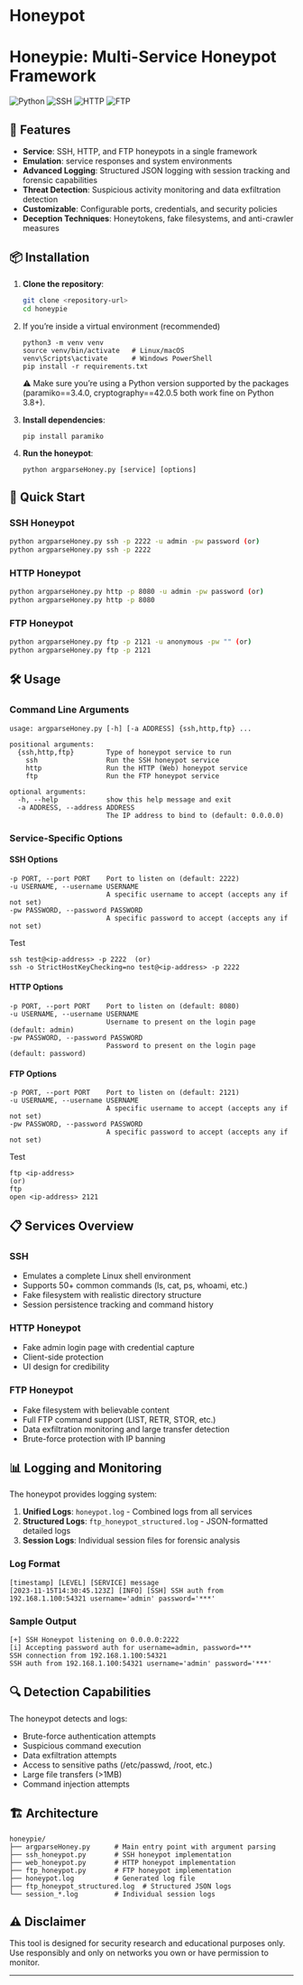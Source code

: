 # Honeypot

# Honeypie: Multi-Service Honeypot Framework

![Python](https://img.shields.io/badge/Python-3.13.5-blue)
![SSH](https://img.shields.io/badge/Service-SSH-orange)
![HTTP](https://img.shields.io/badge/Service-HTTP-red)
![FTP](https://img.shields.io/badge/Service-FTP-blue)


## 🌟 Features

- **Service**: SSH, HTTP, and FTP honeypots in a single framework
- **Emulation**:  service responses and system environments
- **Advanced Logging**: Structured JSON logging with session tracking and forensic capabilities
- **Threat Detection**: Suspicious activity monitoring and data exfiltration detection
- **Customizable**: Configurable ports, credentials, and security policies
- **Deception Techniques**: Honeytokens, fake filesystems, and anti-crawler measures

## 📦 Installation

1. **Clone the repository**:
   ```bash
   git clone <repository-url>
   cd honeypie
   ```
2. If you’re inside a virtual environment (recommended)
   ```
   python3 -m venv venv
   source venv/bin/activate   # Linux/macOS
   venv\Scripts\activate      # Windows PowerShell
   pip install -r requirements.txt
   ```

   ⚠️ Make sure you’re using a Python version supported by the packages (paramiko==3.4.0, cryptography==42.0.5 both work fine on Python 3.8+).

3. **Install dependencies**:
   ```
   pip install paramiko
   ```

4. **Run the honeypot**:
   ```
   python argparseHoney.py [service] [options]
   ```

## 🚀 Quick Start

### SSH Honeypot
```bash
python argparseHoney.py ssh -p 2222 -u admin -pw password (or)
python argparseHoney.py ssh -p 2222
```

### HTTP Honeypot
```bash
python argparseHoney.py http -p 8080 -u admin -pw password (or)
python argparseHoney.py http -p 8080
```

### FTP Honeypot
```bash
python argparseHoney.py ftp -p 2121 -u anonymous -pw "" (or)
python argparseHoney.py ftp -p 2121
```

## 🛠️ Usage

### Command Line Arguments

```
usage: argparseHoney.py [-h] [-a ADDRESS] {ssh,http,ftp} ...

positional arguments:
  {ssh,http,ftp}        Type of honeypot service to run
    ssh                 Run the SSH honeypot service
    http                Run the HTTP (Web) honeypot service
    ftp                 Run the FTP honeypot service

optional arguments:
  -h, --help            show this help message and exit
  -a ADDRESS, --address ADDRESS
                        The IP address to bind to (default: 0.0.0.0)
```

### Service-Specific Options

#### SSH Options
```
-p PORT, --port PORT    Port to listen on (default: 2222)
-u USERNAME, --username USERNAME
                        A specific username to accept (accepts any if not set)
-pw PASSWORD, --password PASSWORD
                        A specific password to accept (accepts any if not set)
```
Test
```
ssh test@<ip-address> -p 2222  (or)
ssh -o StrictHostKeyChecking=no test@<ip-address> -p 2222
```
#### HTTP Options
```
-p PORT, --port PORT    Port to listen on (default: 8080)
-u USERNAME, --username USERNAME
                        Username to present on the login page (default: admin)
-pw PASSWORD, --password PASSWORD
                        Password to present on the login page (default: password)
```

#### FTP Options
```
-p PORT, --port PORT    Port to listen on (default: 2121)
-u USERNAME, --username USERNAME
                        A specific username to accept (accepts any if not set)
-pw PASSWORD, --password PASSWORD
                        A specific password to accept (accepts any if not set)
```
Test
```
ftp <ip-address> 
(or)
ftp
open <ip-address> 2121
```

## 📋 Services Overview

### SSH
- Emulates a complete Linux shell environment
- Supports 50+ common commands (ls, cat, ps, whoami, etc.)
- Fake filesystem with realistic directory structure
- Session persistence tracking and command history

### HTTP Honeypot
- Fake admin login page with credential capture
- Client-side protection
- UI design for credibility

### FTP Honeypot
- Fake filesystem with believable content
- Full FTP command support (LIST, RETR, STOR, etc.)
- Data exfiltration monitoring and large transfer detection
- Brute-force protection with IP banning

## 📊 Logging and Monitoring

The honeypot provides logging system:

1. **Unified Logs**: `honeypot.log` - Combined logs from all services
2. **Structured Logs**: `ftp_honeypot_structured.log` - JSON-formatted detailed logs
3. **Session Logs**: Individual session files for forensic analysis

### Log Format
```
[timestamp] [LEVEL] [SERVICE] message
[2023-11-15T14:30:45.123Z] [INFO] [SSH] SSH auth from 192.168.1.100:54321 username='admin' password='***'
```

### Sample Output
```
[+] SSH Honeypot listening on 0.0.0.0:2222
[i] Accepting password auth for username=admin, password=***
SSH connection from 192.168.1.100:54321
SSH auth from 192.168.1.100:54321 username='admin' password='***'
```

## 🔍 Detection Capabilities

The honeypot detects and logs:
- Brute-force authentication attempts
- Suspicious command execution
- Data exfiltration attempts
- Access to sensitive paths (/etc/passwd, /root, etc.)
- Large file transfers (>1MB)
- Command injection attempts

## 🏗️ Architecture

```
honeypie/
├── argparseHoney.py      # Main entry point with argument parsing
├── ssh_honeypot.py       # SSH honeypot implementation
├── web_honeypot.py       # HTTP honeypot implementation
├── ftp_honeypot.py       # FTP honeypot implementation
├── honeypot.log          # Generated log file
├── ftp_honeypot_structured.log  # Structured JSON logs
└── session_*.log         # Individual session logs
```


## ⚠️ Disclaimer

This tool is designed for security research and educational purposes only. Use responsibly and only on networks you own or have permission to monitor. 


--------
